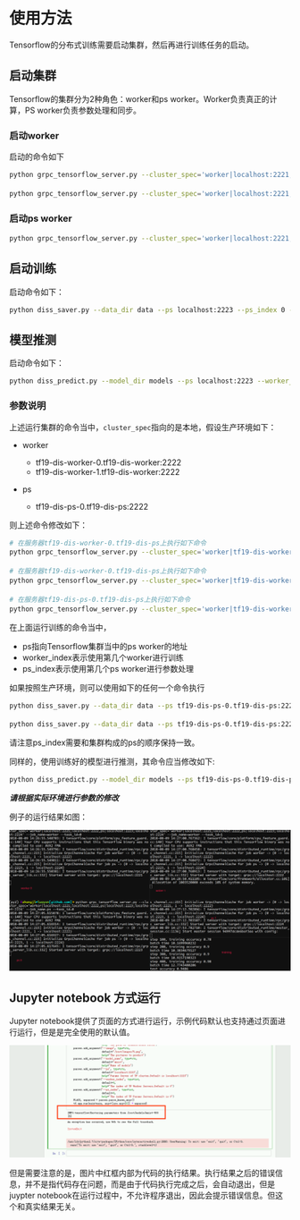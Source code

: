# 使用方法

Tensorflow的分布式训练需要启动集群，然后再进行训练任务的启动。

## 启动集群

Tensorflow的集群分为2种角色：worker和ps worker。Worker负责真正的计算，PS worker负责参数处理和同步。

### 启动worker

启动的命令如下

```bash
python grpc_tensorflow_server.py --cluster_spec='worker|localhost:2221;localhost:2222,ps|localhost:2223' --job_name=worker --task_id=0

python grpc_tensorflow_server.py --cluster_spec='worker|localhost:2221;localhost:2222,ps|localhost:2223' --job_name=worker --task_id=1
```

### 启动ps worker

```bash
python grpc_tensorflow_server.py --cluster_spec='worker|localhost:2221;localhost:2222,ps|localhost:2223' --job_name=ps --task_id=0
```

## 启动训练

启动命令如下：

```bash
python diss_saver.py --data_dir data --ps localhost:2223 --ps_index 0 --worker_index 0 --model_save_path models --model_name mnist
```

## 模型推测

启动命令如下：

```bash
python diss_predict.py --model_dir models --ps localhost:2223 --worker_index 0 --ps_index 0 --image 2.png
```

### 参数说明

上述运行集群的命令当中，`cluster_spec`指向的是本地，假设生产环境如下：

- worker
  - tf19-dis-worker-0.tf19-dis-worker:2222
  - tf19-dis-worker-1.tf19-dis-worker:2222

- ps
  - tf19-dis-ps-0.tf19-dis-ps:2222

则上述命令修改如下：

```bash
# 在服务器tf19-dis-worker-0.tf19-dis-ps上执行如下命令
python grpc_tensorflow_server.py --cluster_spec='worker|tf19-dis-worker-0.tf19-dis-worker:2222;tf19-dis-worker-1.tf19-dis-worker:2222,ps|tf19-dis-ps-0.tf19-dis-ps:2222' --job_name=worker --task_id=0

# 在服务器tf19-dis-worker-0.tf19-dis-ps上执行如下命令
python grpc_tensorflow_server.py --cluster_spec='worker|tf19-dis-worker-0.tf19-dis-worker:2222;tf19-dis-worker-1.tf19-dis-worker:2222,ps|tf19-dis-ps-0.tf19-dis-ps:2222' --job_name=worker --task_id=1

# 在服务器tf19-dis-ps-0.tf19-dis-ps上执行如下命令
python grpc_tensorflow_server.py --cluster_spec='worker|tf19-dis-worker-0.tf19-dis-worker:2222;tf19-dis-worker-1.tf19-dis-worker:2222,ps|tf19-dis-ps-0.tf19-dis-ps:2222' --job_name=ps --task_id=0
```

在上面运行训练的命令当中，

- ps指向Tensorflow集群当中的ps worker的地址
- worker_index表示使用第几个worker进行训练
- ps_index表示使用第几个ps worker进行参数处理

如果按照生产环境，则可以使用如下的任何一个命令执行

```bash
python diss_saver.py --data_dir data --ps tf19-dis-ps-0.tf19-dis-ps:2222 --ps_index 0 --worker_index 0 --model_save_path models --model_name mnist

python diss_saver.py --data_dir data --ps tf19-dis-ps-0.tf19-dis-ps:2222 --ps_index 0 --worker_index 1 --model_save_path models --model_name mnist
```

请注意ps_index需要和集群构成的ps的顺序保持一致。

同样的，使用训练好的模型进行推测，其命令应当修改如下:

```bash
python diss_predict.py --model_dir models --ps tf19-dis-ps-0.tf19-dis-ps:2222 --worker_index 0 --ps_index 0 --image images/8.png
```

***请根据实际环境进行参数的修改***

例子的运行结果如图：

![result](result.png)

## Jupyter notebook 方式运行

Jupyter notebook提供了页面的方式进行运行，示例代码默认也支持通过页面进行运行，但是是完全使用的默认值。

![jupyter](juypter.png)

但是需要注意的是，图片中红框内部为代码的执行结果。执行结果之后的错误信息，并不是指代码存在问题，而是由于代码执行完成之后，会自动退出，但是juypter notebook在运行过程中，不允许程序退出，因此会提示错误信息。但这个和真实结果无关。